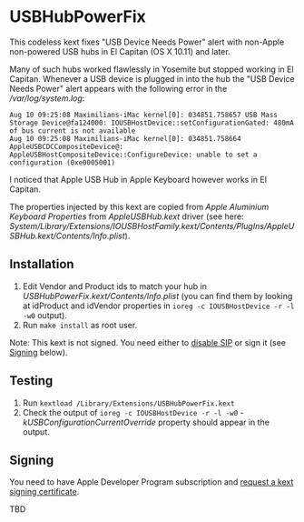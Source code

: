 # USBHubPowerFix

This codeless kext fixes "USB Device Needs Power" alert with non-Apple non-powered USB hubs
in El Capitan (OS X 10.11) and later.

Many of such hubs worked flawlessly in Yosemite but stopped working in El Capitan.
Whenever a USB device is plugged in into the hub the "USB Device Needs Power" alert appears with
the following error in the */var/log/system.log*:

```
Aug 10 09:25:08 Maximilians-iMac kernel[0]: 034851.758657 USB Mass Storage Device@fa124000: IOUSBHostDevice::setConfigurationGated: 480mA of bus current is not available
Aug 10 09:25:08 Maximilians-iMac kernel[0]: 034851.758664 AppleUSBCDCCompositeDevice@: AppleUSBHostCompositeDevice::ConfigureDevice: unable to set a configuration (0xe0005001)
```

I noticed that Apple USB Hub in Apple Keyboard however works in El Capitan.

The properties injected by this kext are copied from *Apple Aluminium Keyboard Properties*
from *AppleUSBHub.kext* driver (see here: *System/Library/Extensions/IOUSBHostFamily.kext/Contents/PlugIns/AppleUSBHub.kext/Contents/Info.plist*).

## Installation

1. Edit Vendor and Product ids to match your hub in *USBHubPowerFix.kext/Contents/Info.plist*
(you can find them by looking at idProduct and idVendor properties in `ioreg -c IOUSBHostDevice -r -l -w0` output).
2. Run `make install` as root user.

Note: This kext is not signed. You need either to [disable SIP](http://apple.stackexchange.com/questions/208478/how-do-i-disable-system-integrity-protection-sip-aka-rootless-on-os-x-10-11) or sign it (see [Signing](#Signing) below).

## Testing

1. Run `kextload /Library/Extensions/USBHubPowerFix.kext`
2. Check the output of `ioreg -c IOUSBHostDevice -r -l -w0` - *kUSBConfigurationCurrentOverride* property should appear in the output.

## Signing

You need to have Apple Developer Program subscription and [request a kext signing certificate](https://developer.apple.com/contact/kext/).

TBD
